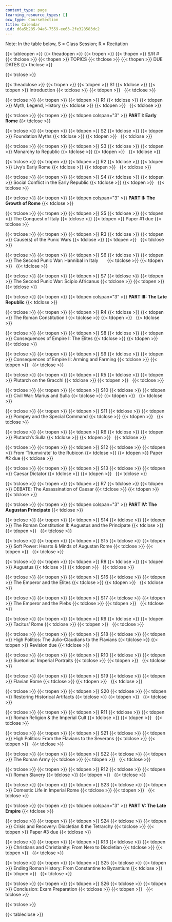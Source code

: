 ```yaml
---
content_type: page
learning_resource_types: []
ocw_type: CourseSection
title: Calendar
uid: d6a5b285-94a6-7559-ee63-2fe328583dc2
---
```


Note: In the table below, S = Class Session; R = Recitation

{{< tableopen >}}
{{< theadopen >}}
{{< tropen >}}
{{< thopen >}}
S/R #
{{< thclose >}}
{{< thopen >}}
TOPICS
{{< thclose >}}
{{< thopen >}}
DUE DATES
{{< thclose >}}

{{< trclose >}}

{{< theadclose >}}
{{< tropen >}}
{{< tdopen >}}
S1
{{< tdclose >}}
{{< tdopen >}}
Introduction
{{< tdclose >}}
{{< tdopen >}}
 
{{< tdclose >}}

{{< trclose >}}
{{< tropen >}}
{{< tdopen >}}
R1
{{< tdclose >}}
{{< tdopen >}}
Myth, Legend, History
{{< tdclose >}}
{{< tdopen >}}
 
{{< tdclose >}}

{{< trclose >}}
{{< tropen >}}
{{< tdopen colspan="3" >}}
**PART I: Early Rome**
{{< tdclose >}}

{{< trclose >}}
{{< tropen >}}
{{< tdopen >}}
S2
{{< tdclose >}}
{{< tdopen >}}
Foundation Myths
{{< tdclose >}}
{{< tdopen >}}
 
{{< tdclose >}}

{{< trclose >}}
{{< tropen >}}
{{< tdopen >}}
S3
{{< tdclose >}}
{{< tdopen >}}
Monarchy to Republic
{{< tdclose >}}
{{< tdopen >}}
 
{{< tdclose >}}

{{< trclose >}}
{{< tropen >}}
{{< tdopen >}}
R2
{{< tdclose >}}
{{< tdopen >}}
Livy’s Early Rome
{{< tdclose >}}
{{< tdopen >}}
 
{{< tdclose >}}

{{< trclose >}}
{{< tropen >}}
{{< tdopen >}}
S4
{{< tdclose >}}
{{< tdopen >}}
Social Conflict in the Early Republic
{{< tdclose >}}
{{< tdopen >}}
 
{{< tdclose >}}

{{< trclose >}}
{{< tropen >}}
{{< tdopen colspan="3" >}}
**PART II: The Growth of Rome**
{{< tdclose >}}

{{< trclose >}}
{{< tropen >}}
{{< tdopen >}}
S5
{{< tdclose >}}
{{< tdopen >}}
The Conquest of Italy
{{< tdclose >}}
{{< tdopen >}}
Paper #1 due
{{< tdclose >}}

{{< trclose >}}
{{< tropen >}}
{{< tdopen >}}
R3
{{< tdclose >}}
{{< tdopen >}}
Cause(s) of the Punic Wars
{{< tdclose >}}
{{< tdopen >}}
 
{{< tdclose >}}

{{< trclose >}}
{{< tropen >}}
{{< tdopen >}}
S6
{{< tdclose >}}
{{< tdopen >}}
The Second Punic War: Hannibal in Italy      
{{< tdclose >}}
{{< tdopen >}}
 
{{< tdclose >}}

{{< trclose >}}
{{< tropen >}}
{{< tdopen >}}
S7
{{< tdclose >}}
{{< tdopen >}}
The Second Punic War: Scipio Africanus
{{< tdclose >}}
{{< tdopen >}}
 
{{< tdclose >}}

{{< trclose >}}
{{< tropen >}}
{{< tdopen colspan="3" >}}
**PART III: The Late Republic**
{{< tdclose >}}

{{< trclose >}}
{{< tropen >}}
{{< tdopen >}}
R4
{{< tdclose >}}
{{< tdopen >}}
The Roman Constitution I
{{< tdclose >}}
{{< tdopen >}}
 
{{< tdclose >}}

{{< trclose >}}
{{< tropen >}}
{{< tdopen >}}
S8
{{< tdclose >}}
{{< tdopen >}}
Consequences of Empire I: The Élites
{{< tdclose >}}
{{< tdopen >}}
 
{{< tdclose >}}

{{< trclose >}}
{{< tropen >}}
{{< tdopen >}}
S9
{{< tdclose >}}
{{< tdopen >}}
Consequences of Empire II: Arming and Farming
{{< tdclose >}}
{{< tdopen >}}
 
{{< tdclose >}}

{{< trclose >}}
{{< tropen >}}
{{< tdopen >}}
R5
{{< tdclose >}}
{{< tdopen >}}
Plutarch on the Gracchi
{{< tdclose >}}
{{< tdopen >}}
 
{{< tdclose >}}

{{< trclose >}}
{{< tropen >}}
{{< tdopen >}}
S10
{{< tdclose >}}
{{< tdopen >}}
Civil War: Marius and Sulla
{{< tdclose >}}
{{< tdopen >}}
 
{{< tdclose >}}

{{< trclose >}}
{{< tropen >}}
{{< tdopen >}}
S11
{{< tdclose >}}
{{< tdopen >}}
Pompey and the Special Command
{{< tdclose >}}
{{< tdopen >}}
 
{{< tdclose >}}

{{< trclose >}}
{{< tropen >}}
{{< tdopen >}}
R6
{{< tdclose >}}
{{< tdopen >}}
Plutarch’s Sulla
{{< tdclose >}}
{{< tdopen >}}
 
{{< tdclose >}}

{{< trclose >}}
{{< tropen >}}
{{< tdopen >}}
S12
{{< tdclose >}}
{{< tdopen >}}
From ‘Triumvirate’ to the Rubicon
{{< tdclose >}}
{{< tdopen >}}
Paper #2 due
{{< tdclose >}}

{{< trclose >}}
{{< tropen >}}
{{< tdopen >}}
S13
{{< tdclose >}}
{{< tdopen >}}
Caesar Dictator
{{< tdclose >}}
{{< tdopen >}}
 
{{< tdclose >}}

{{< trclose >}}
{{< tropen >}}
{{< tdopen >}}
R7
{{< tdclose >}}
{{< tdopen >}}
DEBATE: The Assassination of Caesar
{{< tdclose >}}
{{< tdopen >}}
 
{{< tdclose >}}

{{< trclose >}}
{{< tropen >}}
{{< tdopen colspan="3" >}}
**PART IV: The Augustan Principate**
{{< tdclose >}}

{{< trclose >}}
{{< tropen >}}
{{< tdopen >}}
S14
{{< tdclose >}}
{{< tdopen >}}
The Roman Constitution II: Augustus and the Principate
{{< tdclose >}}
{{< tdopen >}}
 
{{< tdclose >}}

{{< trclose >}}
{{< tropen >}}
{{< tdopen >}}
S15
{{< tdclose >}}
{{< tdopen >}}
Soft Power: Hearts & Minds of Augustan Rome
{{< tdclose >}}
{{< tdopen >}}
 
{{< tdclose >}}

{{< trclose >}}
{{< tropen >}}
{{< tdopen >}}
R8
{{< tdclose >}}
{{< tdopen >}}
Augustus
{{< tdclose >}}
{{< tdopen >}}
 
{{< tdclose >}}

{{< trclose >}}
{{< tropen >}}
{{< tdopen >}}
S16
{{< tdclose >}}
{{< tdopen >}}
The Emperor and the Élites
{{< tdclose >}}
{{< tdopen >}}
 
{{< tdclose >}}

{{< trclose >}}
{{< tropen >}}
{{< tdopen >}}
S17
{{< tdclose >}}
{{< tdopen >}}
The Emperor and the Plebs
{{< tdclose >}}
{{< tdopen >}}
 
{{< tdclose >}}

{{< trclose >}}
{{< tropen >}}
{{< tdopen >}}
R9
{{< tdclose >}}
{{< tdopen >}}
Tacitus’ Rome
{{< tdclose >}}
{{< tdopen >}}
 
{{< tdclose >}}

{{< trclose >}}
{{< tropen >}}
{{< tdopen >}}
S18
{{< tdclose >}}
{{< tdopen >}}
High Politics: The Julio-Claudians to the Flavians
{{< tdclose >}}
{{< tdopen >}}
Revision due
{{< tdclose >}}

{{< trclose >}}
{{< tropen >}}
{{< tdopen >}}
R10
{{< tdclose >}}
{{< tdopen >}}
Suetonius’ Imperial Portraits
{{< tdclose >}}
{{< tdopen >}}
 
{{< tdclose >}}

{{< trclose >}}
{{< tropen >}}
{{< tdopen >}}
S19
{{< tdclose >}}
{{< tdopen >}}
Flavian Rome
{{< tdclose >}}
{{< tdopen >}}
 
{{< tdclose >}}

{{< trclose >}}
{{< tropen >}}
{{< tdopen >}}
S20
{{< tdclose >}}
{{< tdopen >}}
Restoring Historical Artifacts
{{< tdclose >}}
{{< tdopen >}}
 
{{< tdclose >}}

{{< trclose >}}
{{< tropen >}}
{{< tdopen >}}
R11
{{< tdclose >}}
{{< tdopen >}}
Roman Religion & the Imperial Cult
{{< tdclose >}}
{{< tdopen >}}
 
{{< tdclose >}}

{{< trclose >}}
{{< tropen >}}
{{< tdopen >}}
S21
{{< tdclose >}}
{{< tdopen >}}
High Politics: From the Flavians to the Severans
{{< tdclose >}}
{{< tdopen >}}
 
{{< tdclose >}}

{{< trclose >}}
{{< tropen >}}
{{< tdopen >}}
S22
{{< tdclose >}}
{{< tdopen >}}
The Roman Army
{{< tdclose >}}
{{< tdopen >}}
 
{{< tdclose >}}

{{< trclose >}}
{{< tropen >}}
{{< tdopen >}}
R12
{{< tdclose >}}
{{< tdopen >}}
Roman Slavery
{{< tdclose >}}
{{< tdopen >}}
 
{{< tdclose >}}

{{< trclose >}}
{{< tropen >}}
{{< tdopen >}}
S23
{{< tdclose >}}
{{< tdopen >}}
Domestic Life in Imperial Rome
{{< tdclose >}}
{{< tdopen >}}
 
{{< tdclose >}}

{{< trclose >}}
{{< tropen >}}
{{< tdopen colspan="3" >}}
**PART V: The Late Empire**
{{< tdclose >}}

{{< trclose >}}
{{< tropen >}}
{{< tdopen >}}
S24
{{< tdclose >}}
{{< tdopen >}}
Crisis and Recovery: Diocletian & the Tetrarchy
{{< tdclose >}}
{{< tdopen >}}
Paper #3 due
{{< tdclose >}}

{{< trclose >}}
{{< tropen >}}
{{< tdopen >}}
R13
{{< tdclose >}}
{{< tdopen >}}
Christians and Christianity: From Nero to Diocletian
{{< tdclose >}}
{{< tdopen >}}
 
{{< tdclose >}}

{{< trclose >}}
{{< tropen >}}
{{< tdopen >}}
S25
{{< tdclose >}}
{{< tdopen >}}
Ending Roman History: From Constantine to Byzantium
{{< tdclose >}}
{{< tdopen >}}
 
{{< tdclose >}}

{{< trclose >}}
{{< tropen >}}
{{< tdopen >}}
S26
{{< tdclose >}}
{{< tdopen >}}
Conclusion: Exam Preparation
{{< tdclose >}}
{{< tdopen >}}
 
{{< tdclose >}}

{{< trclose >}}

{{< tableclose >}}